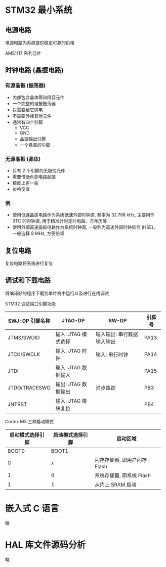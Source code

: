 # STM32 最小系统

## 电源电路

电源电路为系统提供稳定可靠的供电

AMS1117 系列芯片

## 时钟电路 (晶振电路)

### 有源晶振 (振荡器)

- 内部包含晶体管和阻容元件
- 一个完整的谐振振荡器
- 只需要给它供电
- 不需要外接其他元件
- 通常有四个引脚
  - VCC
  - GND
  - 晶振输出引脚
  - 一个悬空的引脚

### 无源晶振 (晶体)

- 只有 2 个引脚的无极性元件
- 需要借助外部电路起振
- 精度上差一些
- 价格便宜

### 例

- 使用低速晶振电路作为系统低速外部时钟源, 频率为 32.768 kHz, 主要用作 RTC 的时钟源, 用于精准计时定时电路、万年历等
- 使用外部高速晶振电路作为系统时钟源, 一般称为高速外部时钟信号 (HSE)。一般选择 8 MHz, 方便倍频

## 复位电路

复位电路将系统进行复位

## 调试和下载电路

将编译好的程序下载到单片机中运行以及进行在线调试

STM32 调试端口引脚功能

| SWJ-DP 引脚名称 | JTAG-DP             | SW-DP                      | 引脚号 |
| --------------- | ------------------- | -------------------------- | ------ |
| JTMS/SWDIO      | 输入: JTAG 模式选择 | 输入输出: 串行数据输入输出 | PA13   |
| JTCK/SWCLK      | 输入: JTAG 时钟     | 输入: 串行时钟             | PA14   |
| JTDI            | 输入: JTAG 数据输入 |                            | PA15   |
| JTDO/TRACESWO   | 输出: JTAG 数据输出 | 异步跟踪                   | PB3    |
| JNTRST          | 输入: JTAG 模块复位 |                            | PB4    |

Cortex M3 三种启动模式

| 启动模式选择引脚 | 启动模式选择引脚 | 启动区域                     |
| ---------------- | ---------------- | ---------------------------- |
| BOOT0            | BOOT1            |                              |
| 0                | x                | 闪存存储器, 即用户闪存 Flash |
| 1                | 0                | 系统存储器, 即系统 Flash     |
| 1                | 1                | 从片上 SRAM 启动             |

# 嵌入式 C 语言

略

# HAL 库文件源码分析

略
